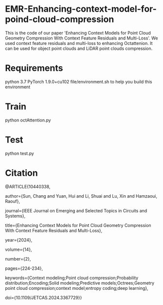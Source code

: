 # EMR-Enhancing-context-model-for-poind-cloud-compression
This is the code of our paper 'Enhancing Context Models for Point Cloud Geometry Compression With Context Feature Residuals and Multi-Loss'. We used context feature residuals and multi-loss to enhancing Octattenion. It can be used for object point clouds and LiDAR point clouds compression.
# Requirements
python 3.7
PyTorch 1.9.0+cu102
file/environment.sh to help you build this environment
# Train
python octAttention.py 
# Test
python test.py 
# Citation
@ARTICLE{10440338,

  author={Sun, Chang and Yuan, Hui and Li, Shuai and Lu, Xin and Hamzaoui, Raouf},

  journal={IEEE Journal on Emerging and Selected Topics in Circuits and Systems}, 

  title={Enhancing Context Models for Point Cloud Geometry Compression With Context Feature Residuals and Multi-Loss}, 

  year={2024},

  volume={14},

  number={2},

  pages={224-234},

  keywords={Context modeling;Point cloud compression;Probability distribution;Encoding;Solid modeling;Predictive models;Octrees;Geometry point cloud compression;context model;entropy coding;deep learning},

  doi={10.1109/JETCAS.2024.3367729}}
